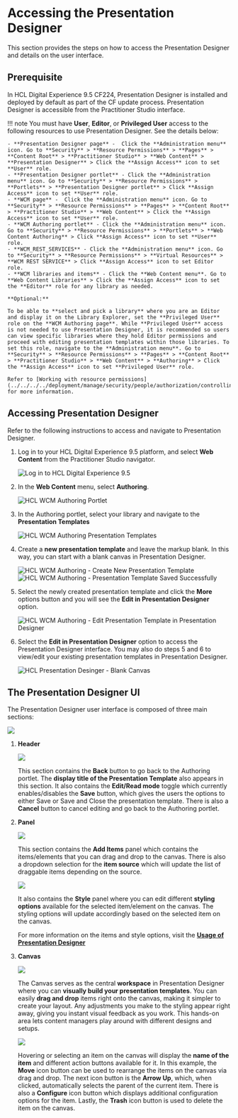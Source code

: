 # Accessing the Presentation Designer

This section provides the steps on how to access the Presentation Designer and details on the user interface.

## Prerequisite

In HCL Digital Experience 9.5 CF224, Presentation Designer is installed and deployed by default as part of the CF update process. Presentation Designer is accessible from the Practitioner Studio interface.


!!! note
    You must have **User**, **Editor**, or **Privileged User** access to the following resources to use Presentation Designer. See the details below:

    - **Presentation Designer page** -  Click the **Administration menu** icon. Go to **Security** > **Resource Permissions** > **Pages** > **Content Root** > **Practitioner Studio** > **Web Content** > **Presentation Designer** > Click the **Assign Access** icon to set **User** role.
    - **Presentation Designer portlet** - Click the **Administration menu** icon. Go to **Security** > **Resource Permissions** > **Portlets** > **Presentation Designer portlet** > Click **Assign Access** icon to set **User** role.
    - **WCM page** -  Click the **Administration menu** icon. Go to **Security** > **Resource Permissions** > **Pages** > **Content Root** > **Practitioner Studio** > **Web Content** > Click the **Assign Access** icon to set **User** role.
    - **WCM Authoring portlet** - Click the **Administration menu** icon. Go to **Security** > **Resource Permissions** > **Portlets** > **Web Content Authoring** > Click **Assign Access** icon to set **User** role.
    - **WCM_REST_SERVICES** - Click the **Administration menu** icon. Go to **Security** > **Resource Permissions** > **Virtual Resources** > **WCM REST SERVICE** > Click **Assign Access** icon to set Editor role.
    - **WCM libraries and items** - Click the **Web Content menu**. Go to **Web Content Libraries** > Click the **Assign Access** icon to set the **Editor** role for any library as needed. 

    **Optional:**

    To be able to **select and pick a library** where you are an Editor and display it on the Library Explorer, set the **Privileged User** role on the **WCM Authoring page**. While **Privileged User** access is not needed to use Presentation Designer, it is recommended so users can view specific libraries where they hold Editor permissions and proceed with editing presentation templates within those libraries. To set this role, navigate to the **Administration menu**. Go to **Security** > **Resource Permissions** > **Pages** > **Content Root** > **Practitioner Studio** > **Web Content** > **Authoring** > Click the **Assign Access** icon to set **Privileged User** role.

    Refer to [Working with resource permissions](../../../../deployment/manage/security/people/authorization/controlling_access/working_with_resource_permission/index.md) for more information.


## Accessing Presentation Designer

Refer to the following instructions to access and navigate to Presentation Designer.

1.  Log in to your HCL Digital Experience 9.5 platform, and select **Web Content** from the Practitioner Studio navigator.

    ![](../../../../assets/HCL_DX_95_Practitioner_Studio_interface.png "Log in to HCL Digital Experience 9.5")

2.  In the **Web Content** menu, select **Authoring**. 

    ![](../../../../assets/HCL_WCM_Authoring_Portlet.png "HCL WCM Authoring Portlet")

3.  In the Authoring portlet, select your library and navigate to the **Presentation Templates**

    ![](../../../../assets/HCL_WCM_Authoring_Presentation_Templates.png "HCL WCM Authoring Presentation Templates")

4.  Create a **new presentation template** and leave the markup blank. In this way, you can start with a blank canvas in Presentation Designer.

    ![](../../../../assets/HCL_WCM_Authoring_Create_Presentation_Template.png "HCL WCM Authoring - Create New Presentation Template")
    ![](../../../../assets/HCL_WCM_Authoring_Presentation_Template_saved_success.png "HCL WCM Authoring - Presentation Template Saved Successfully")

5. Select the newly created presentation template and click the **More** options button and you will see the **Edit in Presentation Designer** option.

    ![](../../../../assets/HCL_WCM_Authoring_Presentation_Template_Edit_in_Presentation_Designer.png "HCL WCM Authoring - Edit Presentation Template in Presentation Designer")

6. Select the **Edit in Presentation Designer** option to access the Presentation Designer interface. You may also do steps 5 and 6 to view/edit your existing presentation templates in Presentation Designer.

    ![](../../../../assets/HCL_Presentation_Desinger_Blank_Canvas.png "HCL Presentation Desinger - Blank Canvas")


## The Presentation Designer UI

The Presentation Designer user interface is composed of three main sections:

![](../../../../assets/HCL_Presentation_Designer_User_Interface.png)

1.  **Header**

    ![](../../../../assets/HCL_Presentation_Designer_Header.png)

    This section contains the **Back** button to go back to the Authoring portlet. The **display title of the Presentation Template** also appears in this section. It also contains the **Edit/Read mode** toggle which currently enables/disables the **Save** button, which gives the users the options to either Save or Save and Close the presentation template. There is also a **Cancel** button to cancel editing and go back to the Authoring portlet.

2.  **Panel**
    
    ![](../../../../assets/HCL_Presentation_Designer_Add_Items_Panel.png)

    This section contains the **Add Items** panel which contains the items/elements that you can drag and drop to the canvas. There is also a dropdown selection for the **item source** which will update the list of draggable items depending on the source. 
    
    ![](../../../../assets/HCL_Presentation_Designer_Style_Panel.png)

    It also contains the **Style** panel where you can edit different **styling options** available for the selected item/element on the canvas. The styling options will update accordingly based on the selected item on the canvas. 
    
    For more information on the items and style options, visit the **[Usage of Presentation Designer](../usage/index.md)**

3.  **Canvas**

    ![](../../../../assets/HCL_Presentation_Designer_Canvas.png)

    The Canvas serves as the central **workspace** in Presentation Designer where you can **visually build your presentation templates**. You can easily **drag and drop** items right onto the canvas, making it simpler to create your layout. Any adjustments you make to the styling appear right away, giving you instant visual feedback as you work. This hands-on area lets content managers play around with different designs and setups.

    ![](../../../../assets/HCL_Presentation_Designer_Canvas_Item.png)

    Hovering or selecting an item on the canvas will display the **name of the item** and different action buttons available for it. In this example, the **Move** icon button can be used to rearrange the items on the canvas via drag and drop. The next icon button is the **Arrow Up**, which, when clicked, automatically selects the parent of the current item. There is also a **Configure** icon button which displays additional configuration options for the item. Lastly, the **Trash** icon button is used to delete the item on the canvas.